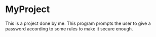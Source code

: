 # MyProject
This is a project done by me.
This program prompts the user to give a password according to some rules to make it secure enough.
